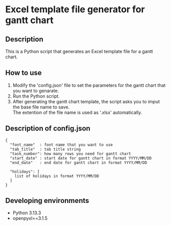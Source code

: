 # Excel template file generator for gantt chart

## Description

This is a Python script that generates an Excel template file for a gantt chart.

## How to use

1. Modify the 'config.json' file to set the parameters for the gantt chart that you want to genarate.
1. Run the Python script.
1. After generating the gantt chart template, the script asks you to imput the base file name to save.  
   The extention of the file name is used as '.xlsx' automatically.

## Description of config.json

```
{
  "font_name"  : font name that you want to use
  "tab_title"  : tab title string
  "task_number": how many rows you need for gantt chart
  "start_date" : start date for gantt chart in format YYYY/MM/DD
  "end_date"   : end date for gantt chart in format YYYY/MM/DD

  "holidays": [
    list of holidays in format YYYY/MM/DD
  ]
}
```

## Developing environments

- Python 3.13.3
- openpyxl==3.1.5

